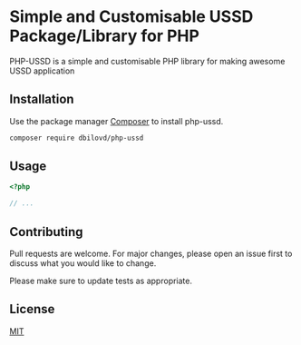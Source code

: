 # Simple and Customisable USSD Package/Library for PHP

PHP-USSD is a simple and customisable PHP library for making awesome USSD application

## Installation

Use the package manager [Composer](https://getcomposer.org) to install php-ussd.

```bash
composer require dbilovd/php-ussd
```

## Usage

```php
<?php

// ...
```

## Contributing
Pull requests are welcome. For major changes, please open an issue first to discuss what you would like to change.

Please make sure to update tests as appropriate.

## License
[MIT](https://choosealicense.com/licenses/mit/)
